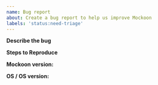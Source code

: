```yaml
---
name: Bug report
about: Create a bug report to help us improve Mockoon
labels: 'status:need-triage'
---
```


<!-- ⚠️ Please search existing issues to avoid creating duplicates. ⚠️ -->
<!-- ⚠️ If you are unsure whether this is a bug, initiate a discussion first (https://github.com/mockoon/mockoon/discussions). ⚠️ -->

**Describe the bug**

<!-- A clear and concise description of what the bug is, including relevant screenshots, error messages, etc. -->

**Steps to Reproduce**

<!-- Steps to reproduce the behavior. -->
<!-- ⚠️ Please include the full environment / route configuration you are using (route, response type, headers, body, etc). Ideally, join your environment's JSON file: https://mockoon.com/docs/latest/mockoon-data-files/data-files-location/#locating-the-mock-api-files -->

**Mockoon version:**

<!-- 1.1.0, 1.0.0, etc -->

**OS / OS version:**

<!-- Windows 10, Mac OS, Linux Ubuntu 18.xx, etc -->

